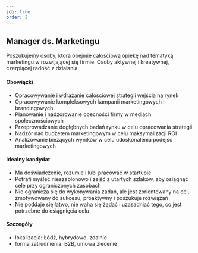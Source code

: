 ```yaml
---
job: true
order: 2
---
```


## Manager ds. Marketingu

Poszukujemy osoby, ktora obejmie całościową opiekę nad tematyką marketingu w rozwijającej się firmie. Osoby aktywnej i kreatywnej, czerpiącej radość z działania.

#### Obowiązki

- Opracowywanie i wdrażanie całościowej strategii wejścia na rynek 
- Opracowywanie kompleksowych kampanii marketingowych i brandingowych 
- Planowanie i nadzorowanie obecności firmy w mediach społecznościowych 
- Przeprowadzanie dogłębnych badań rynku w celu opracowania strategii 
- Nadzór nad budżetem marketingowym w celu maksymalizacji ROI 
- Analizowanie bieżących wyników w celu udoskonalenia podejść marketingowych 
 

#### Idealny kandydat
- Ma doświadczenie, rozumie i lubi pracować w startupie 
- Potrafi myśleć nieszablonowo i zejść z utartych szlaków, aby osiągnąć cele przy ograniczonych zasobach 
- Nie ogranicza się do wykonywania zadań, ale jest zorientowany na cel, zmotywowany do sukcesu, proaktywny i poszukuje rozwiązań 
- Nie poddaje się łatwo, nie waha się żądać i uzasadniać tego, co jest potrzebne do osiągnięcia celu 

#### Szczegóły

- lokalizacja: Łódź, hybrydowo, zdalnie
- forma zatrudnienia: B2B, umowa zlecenie

